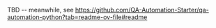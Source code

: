 TBD -- meanwhile, see https://github.com/QA-Automation-Starter/qa-automation-python?tab=readme-ov-file#readme